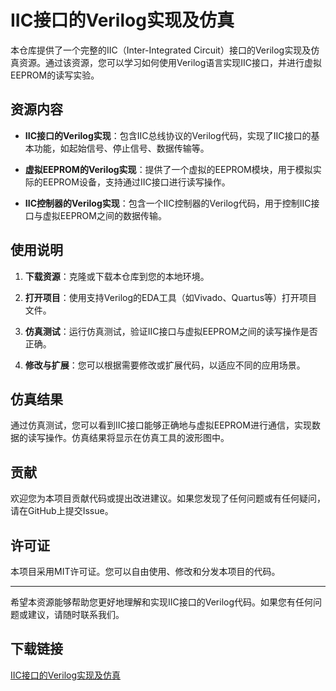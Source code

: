 # IIC接口的Verilog实现及仿真

本仓库提供了一个完整的IIC（Inter-Integrated Circuit）接口的Verilog实现及仿真资源。通过该资源，您可以学习如何使用Verilog语言实现IIC接口，并进行虚拟EEPROM的读写实验。

## 资源内容

- **IIC接口的Verilog实现**：包含IIC总线协议的Verilog代码，实现了IIC接口的基本功能，如起始信号、停止信号、数据传输等。
  
- **虚拟EEPROM的Verilog实现**：提供了一个虚拟的EEPROM模块，用于模拟实际的EEPROM设备，支持通过IIC接口进行读写操作。

- **IIC控制器的Verilog实现**：包含一个IIC控制器的Verilog代码，用于控制IIC接口与虚拟EEPROM之间的数据传输。

## 使用说明

1. **下载资源**：克隆或下载本仓库到您的本地环境。

2. **打开项目**：使用支持Verilog的EDA工具（如Vivado、Quartus等）打开项目文件。

3. **仿真测试**：运行仿真测试，验证IIC接口与虚拟EEPROM之间的读写操作是否正确。

4. **修改与扩展**：您可以根据需要修改或扩展代码，以适应不同的应用场景。

## 仿真结果

通过仿真测试，您可以看到IIC接口能够正确地与虚拟EEPROM进行通信，实现数据的读写操作。仿真结果将显示在仿真工具的波形图中。

## 贡献

欢迎您为本项目贡献代码或提出改进建议。如果您发现了任何问题或有任何疑问，请在GitHub上提交Issue。

## 许可证

本项目采用MIT许可证。您可以自由使用、修改和分发本项目的代码。

---

希望本资源能够帮助您更好地理解和实现IIC接口的Verilog代码。如果您有任何问题或建议，请随时联系我们。

## 下载链接

[IIC接口的Verilog实现及仿真](https://pan.quark.cn/s/2fdf2923e658)